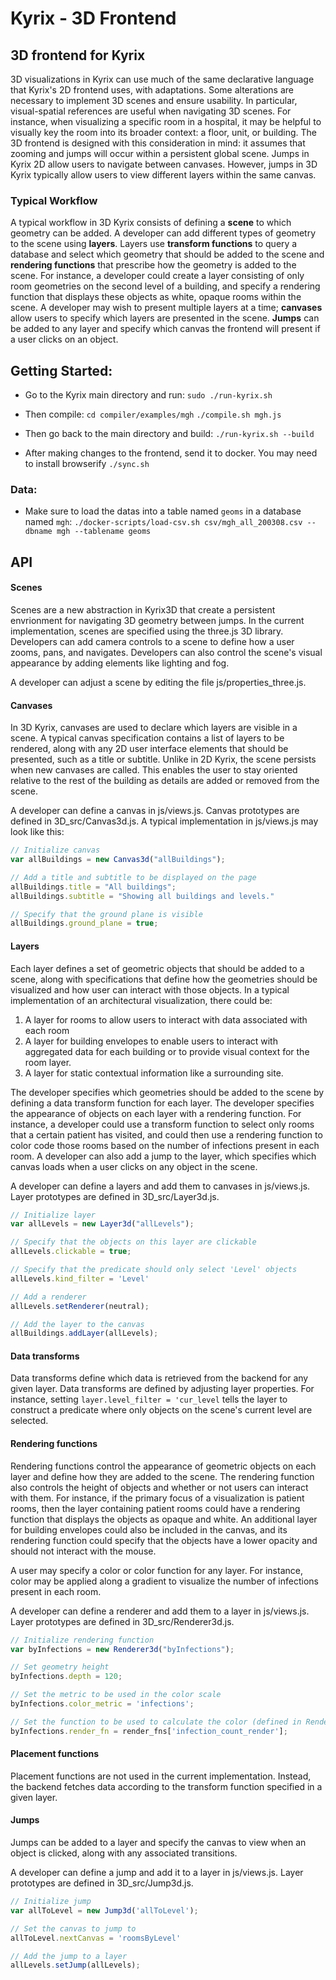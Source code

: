# Kyrix - 3D Frontend

## 3D frontend for Kyrix
3D visualizations in Kyrix can use much of the same declarative language that Kyrix's 2D frontend uses, with adaptations. Some alterations are necessary to implement 3D scenes and ensure usability. In particular, visual-spatial references are useful when navigating 3D scenes. For instance, when visualizing a specific room in a hospital, it may be helpful to visually key the room into its broader context: a floor, unit, or building. The 3D frontend is designed with this consideration in mind: it assumes that zooming and jumps will occur within a persistent global scene. Jumps in Kyrix 2D allow users to navigate between canvases. However, jumps in 3D Kyrix typically allow users to view different layers within the same canvas.

### Typical Workflow
A typical workflow in 3D Kyrix consists of defining a **scene** to which geometry can be added. A developer can add different types of geometry to the scene using **layers**. Layers use **transform functions** to query a database and select which geometry that should be added to the scene and **rendering functions** that prescribe how the geometry is added to the scene. For instance, a developer could create a layer consisting of only room geometries on the second level of a building, and specify a rendering function that displays these objects as white, opaque rooms within the scene. A developer may wish to present multiple layers at a time; **canvases** allow users to specify which layers are presented in the scene. **Jumps** can be added to any layer and specify which canvas the frontend will present if a user clicks on an object.

## Getting Started:
- Go to the Kyrix main directory and run:
```sudo ./run-kyrix.sh```

- Then compile:
```cd compiler/examples/mgh```
```./compile.sh mgh.js```

- Then go back to the main directory and build:
```./run-kyrix.sh --build```

- After making changes to the frontend, send it to docker. You may need to install browserify
```./sync.sh```

### Data:
- Make sure to load the datas into a table named ```geoms``` in a database named ```mgh```:
```./docker-scripts/load-csv.sh csv/mgh_all_200308.csv --dbname mgh --tablename geoms```

## API

#### Scenes
Scenes are a new abstraction in Kyrix3D that create a persistent envrionment for navigating 3D geometry between jumps. In the current implementation, scenes are specified using the three.js 3D library. Developers can add camera controls to a scene to define how a user zooms, pans, and navigates. Developers can also control the scene's visual appearance by adding elements like lighting and fog. 

A developer can adjust a scene by editing the file js/properties_three.js.

#### Canvases
In 3D Kyrix, canvases are used to declare which layers are visible in a scene. A typical canvas specification contains a list of layers to be rendered, along with any 2D user interface elements that should be presented, such as a title or subtitle. Unlike in 2D Kyrix, the scene persists when new canvases are called. This enables the user to stay oriented relative to the rest of the building as details are added or removed from the scene.

A developer can define a canvas in js/views.js. Canvas prototypes are defined in 3D_src/Canvas3d.js. A typical implementation in js/views.js may look like this:

```javascript
// Initialize canvas
var allBuildings = new Canvas3d("allBuildings");

// Add a title and subtitle to be displayed on the page
allBuildings.title = "All buildings"; 
allBuildings.subtitle = "Showing all buildings and levels."

// Specify that the ground plane is visible
allBuildings.ground_plane = true; 
```

#### Layers
Each layer defines a set of geometric objects that should be added to a scene, along with specifications that define how the geometries should be visualized and how user can interact with those objects. In a typical implementation of an architectural visualization, there could be:

1. A layer for rooms to allow users to interact with data associated with each room
2. A layer for building envelopes to enable users to interact with aggregated data for each building or to provide visual context for the room layer.
3. A layer for static contextual information like a surrounding site. 

The developer specifies which geometries should be added to the scene by defining a data transform function for each layer. The developer specifies the appearance of objects on each layer with a rendering function. For instance, a developer could use a transform function to select only rooms that a certain patient has visited, and could then use a rendering function to color code those rooms based on the number of infections present in each room. A developer can also add a jump to the layer, which specifies which canvas loads when a user clicks on any object in the scene.

A developer can define a layers and add them to canvases in js/views.js. Layer prototypes are defined in 3D_src/Layer3d.js.

```javascript
// Initialize layer
var allLevels = new Layer3d("allLevels");

// Specify that the objects on this layer are clickable
allLevels.clickable = true;

// Specify that the predicate should only select 'Level' objects
allLevels.kind_filter = 'Level'

// Add a renderer
allLevels.setRenderer(neutral);

// Add the layer to the canvas
allBuildings.addLayer(allLevels);
``` 

#### Data transforms
Data transforms define which data is retrieved from the backend for any given layer. Data transforms are defined by adjusting layer properties. For instance, setting `layer.level_filter = 'cur_level` tells the layer to construct a predicate where only objects on the scene's current level are selected. 

#### Rendering functions
Rendering functions control the appearance of geometric objects on each layer and define how they are added to the scene. The rendering function also controls the height of objects and whether or not users can interact with them. For instance, if the primary focus of a visualization is patient rooms, then the layer containing patient rooms could have a rendering function that displays the objects as opaque and white. An additional layer for building envelopes could also be included in the canvas, and its rendering function could specify that the objects have a lower opacity and should not interact with the mouse.

A user may specify a color or color function for any layer. For instance, color may be applied along a gradient to visualize the number of infections present in each room.

A developer can define a renderer and add them to a layer in js/views.js. Layer prototypes are defined in 3D_src/Renderer3d.js.

```javascript
// Initialize rendering function
var byInfections = new Renderer3d("byInfections");

// Set geometry height
byInfections.depth = 120;

// Set the metric to be used in the color scale
byInfections.color_metric = 'infections';

// Set the function to be used to calculate the color (defined in Renderer3d.js)
byInfections.render_fn = render_fns['infection_count_render'];
```

#### Placement functions
Placement functions are not used in the current implementation. Instead, the backend fetches data according to the transform function specified in a given layer.

#### Jumps
Jumps can be added to a layer and specify the canvas to view when an object is clicked, along with any associated transitions.

A developer can define a jump and add it to a layer in js/views.js. Layer prototypes are defined in 3D_src/Jump3d.js.

```javascript
// Initialize jump
var allToLevel = new Jump3d('allToLevel');

// Set the canvas to jump to
allToLevel.nextCanvas = 'roomsByLevel'

// Add the jump to a layer
allLevels.setJump(allLevels);
```

